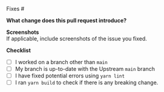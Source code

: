 Fixes #

**What change does this pull request introduce?**

**Screenshots**\
If applicable, include screenshots of the issue you fixed.

**Checklist**

- [ ] I worked on a branch other than `main`
- [ ] My branch is up-to-date with the Upstream `main` branch
- [ ] I have fixed potential errors using `yarn lint`
- [ ] I ran `yarn build` to check if there is any breaking change.
